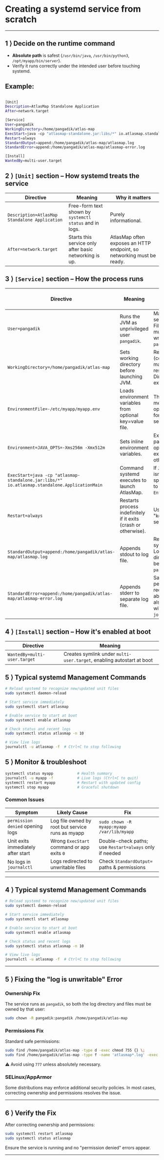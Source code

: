 # Creating a systemd service from scratch

---

## 1 ⟩ Decide on the runtime command

* **Absolute path** is safest (`/usr/bin/java`, `/usr/bin/python3`, `/opt/myapp/bin/server`).
* Verify it runs correctly under the intended user before touching systemd.

Example:
---
```bash

[Unit]
Description=AtlasMap Standalone Application
After=network.target

[Service]
User=pangadik
WorkingDirectory=/home/pangadik/atlas-map
ExecStart=java -cp "atlasmap-standalone.jar:libs/*" io.atlasmap.standalone.ApplicationMain
Restart=always
StandardOutput=append:/home/pangadik/atlas-map/atlasmap.log
StandardError=append:/home/pangadik/atlas-map/atlasmap-error.log

[Install]
WantedBy=multi-user.target
```

## 2 ⟩ `[Unit]` section – How systemd treats the service

| Directive                                     | Meaning                                                 | Why it matters                                                        |
| --------------------------------------------- | ------------------------------------------------------- | --------------------------------------------------------------------- |
| `Description=AtlasMap Standalone Application` | Free-form text shown by `systemctl status` and in logs. | Purely informational.                                                 |
| `After=network.target`                        | Starts this service only after basic networking is up.  | AtlasMap often exposes an HTTP endpoint, so networking must be ready. |




## 3 ⟩ `[Service]` section – How the process runs

| Directive                                                                                    | Meaning                                                         | Common pitfalls / comments                                                      |
| -------------------------------------------------------------------------------------------- | --------------------------------------------------------------- | ------------------------------------------------------------------------------- |
| `User=pangadik`                                                                              | Runs the JVM as unprivileged user `pangadik`.                   | Makes the service safer. Files it writes must be writable by `pangadik`.        |
| `WorkingDirectory=/home/pangadik/atlas-map`                                                  | Sets working directory before launching JVM.                    | Relative paths (configs, mapping files) resolve here. Directory must exist.     |
| `EnvironmentFile=-/etc/myapp/myapp.env`                                                      | Loads environment variables from optional key=value file.       | The leading `-` means it's optional. Useful for separating secrets/configs.     |
| `Environment=JAVA_OPTS=-Xms256m -Xmx512m`                                                    | Sets inline environment variables.                              | Example of passing JVM options. Can be expanded for other tunables.             |
| `ExecStart=java -cp "atlasmap-standalone.jar:libs/*" io.atlasmap.standalone.ApplicationMain` | Command systemd executes to launch AtlasMap.                    | If `JAVA_HOME` isn't set, specify full path to `java` or use `Environment=`.    |
| `Restart=always`                                                                             | Restarts process indefinitely if it exits (crash or otherwise). | Useful for "keep-alive" services.                                               |
| `StandardOutput=append:/home/pangadik/atlas-map/atlasmap.log`                                | Appends stdout to log file.                                     | Requires systemd ≥ 240. Log files and directory must be writable by `pangadik`. |
| `StandardError=append:/home/pangadik/atlas-map/atlasmap-error.log`                           | Appends stderr to separate log file.                            | Same permissions requirement as above. Logs also viewable with `journalctl`.    |


## 4 ⟩ `[Install]` section – How it's enabled at boot

| Directive                    | Meaning                                                               |
| ---------------------------- | --------------------------------------------------------------------- |
| `WantedBy=multi-user.target` | Creates symlink under `multi-user.target`, enabling autostart at boot |


## 5 ⟩ Typical systemd Management Commands

```bash
# Reload systemd to recognize new/updated unit files
sudo systemctl daemon-reload

# Start service immediately
sudo systemctl start atlasmap

# Enable service to start at boot
sudo systemctl enable atlasmap

# Check status and recent logs
sudo systemctl status atlasmap -n 10

# View live logs
journalctl -u atlasmap -f  # Ctrl+C to stop following
```


## 5 ⟩ Monitor & troubleshoot

```bash
systemctl status myapp           # Health summary
journalctl -u myapp -f           # Live logs (Ctrl+C to quit)
systemctl restart myapp          # Restart with updated config
systemctl stop myapp             # Graceful shutdown
```

### Common Issues

| Symptom                            | Likely Cause                                     | Fix                                                     |
| ---------------------------------- | ------------------------------------------------ | ------------------------------------------------------- |
| `permission denied` opening logs   | Log file owned by root but service runs as myapp | `sudo chown -R myapp:myapp /var/lib/myapp`              |
| Unit exits immediately after start | Wrong `ExecStart` command or app exits `0`       | Double-check paths; use `Restart=always` only if needed |
| No logs in `journalctl`            | Logs redirected to unwritable files              | Check `StandardOutput=` paths & permissions             |

---

## 4 ⟩ Typical systemd Management Commands

```bash
# Reload systemd to recognize new/updated unit files
sudo systemctl daemon-reload

# Start service immediately
sudo systemctl start atlasmap

# Enable service to start at boot
sudo systemctl enable atlasmap

# Check status and recent logs
sudo systemctl status atlasmap -n 10

# View live logs
journalctl -u atlasmap -f  # Ctrl+C to stop following
```

---

## 5 ⟩ Fixing the "log is unwritable" Error

### Ownership Fix

The service runs as `pangadik`, so both the log directory and files must be owned by that user:

```bash
sudo chown -R pangadik:pangadik /home/pangadik/atlas-map
```

### Permissions Fix

Standard safe permissions:

```bash
sudo find /home/pangadik/atlas-map -type d -exec chmod 755 {} \;
sudo find /home/pangadik/atlas-map -type f -name 'atlasmap*.log' -exec chmod 644 {} \;
```

⚠️ Avoid using `777` unless absolutely necessary.

### SELinux/AppArmor

Some distributions may enforce additional security policies. In most cases, correcting ownership and permissions resolves the issue.

---

## 6 ⟩ Verify the Fix

After correcting ownership and permissions:

```bash
sudo systemctl restart atlasmap
sudo systemctl status atlasmap
```

Ensure the service is running and no "permission denied" errors appear.

---



